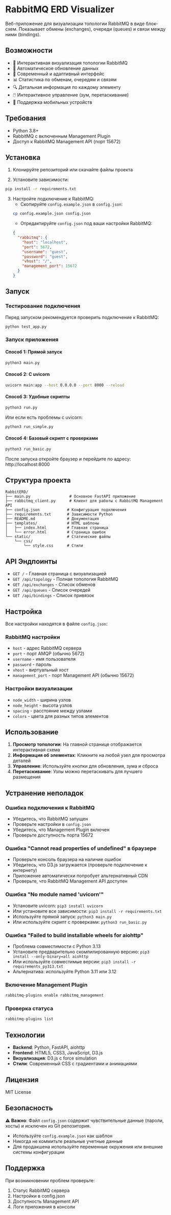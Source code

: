 # RabbitMQ ERD Visualizer

Веб-приложение для визуализации топологии RabbitMQ в виде блок-схем. Показывает обмены (exchanges), очереди (queues) и связи между ними (bindings).

## Возможности

- 🎯 Интерактивная визуализация топологии RabbitMQ
- 🔄 Автоматическое обновление данных
- 🎨 Современный и адаптивный интерфейс
- 📊 Статистика по обменам, очередям и связям
- 🔍 Детальная информация по каждому элементу
- 🖱️ Интерактивное управление (зум, перетаскивание)
- 📱 Поддержка мобильных устройств

## Требования

- Python 3.8+
- RabbitMQ с включенным Management Plugin
- Доступ к RabbitMQ Management API (порт 15672)

## Установка

1. Клонируйте репозиторий или скачайте файлы проекта

2. Установите зависимости:
```bash
pip install -r requirements.txt
```

3. Настройте подключение к RabbitMQ:
   - Скопируйте `config.example.json` в `config.json`:
   ```bash
   cp config.example.json config.json
   ```
   - Отредактируйте `config.json` под ваши настройки RabbitMQ:
   ```json
   {
     "rabbitmq": {
       "host": "localhost",
       "port": 5672,
       "username": "guest",
       "password": "guest",
       "vhost": "/",
       "management_port": 15672
     }
   }
   ```

## Запуск

### Тестирование подключения
Перед запуском рекомендуется проверить подключение к RabbitMQ:
```bash
python test_app.py
```

### Запуск приложения

#### Способ 1: Прямой запуск
```bash
python3 main.py
```

#### Способ 2: С uvicorn
```bash
uvicorn main:app --host 0.0.0.0 --port 8000 --reload
```

#### Способ 3: Удобные скрипты
```bash
python3 run.py
```

Или если есть проблемы с uvicorn:
```bash
python3 run_simple.py
```

#### Способ 4: Базовый скрипт с проверками
```bash
python3 run_basic.py
```

После запуска откройте браузер и перейдите по адресу: http://localhost:8000

## Структура проекта

```
RabbitERD/
├── main.py                 # Основное FastAPI приложение
├── rabbitmq_client.py      # Клиент для работы с RabbitMQ Management API
├── config.json            # Конфигурация подключения
├── requirements.txt       # Зависимости Python
├── README.md              # Документация
├── templates/             # HTML шаблоны
│   ├── index.html         # Главная страница
│   └── error.html         # Страница ошибок
└── static/                # Статические файлы
    └── css/
        └── style.css      # Стили
```

## API Эндпоинты

- `GET /` - Главная страница с визуализацией
- `GET /api/topology` - Полная топология RabbitMQ
- `GET /api/exchanges` - Список обменов
- `GET /api/queues` - Список очередей
- `GET /api/bindings` - Список привязок

## Настройка

Все настройки находятся в файле `config.json`:

### RabbitMQ настройки
- `host` - адрес RabbitMQ сервера
- `port` - порт AMQP (обычно 5672)
- `username` - имя пользователя
- `password` - пароль
- `vhost` - виртуальный хост
- `management_port` - порт Management API (обычно 15672)

### Настройки визуализации
- `node_width` - ширина узлов
- `node_height` - высота узлов
- `spacing` - расстояние между узлами
- `colors` - цвета для разных типов элементов

## Использование

1. **Просмотр топологии**: На главной странице отображается интерактивная схема
2. **Информация об элементах**: Кликните на любой узел для просмотра деталей
3. **Управление**: Используйте кнопки для обновления, зума и сброса
4. **Перетаскивание**: Узлы можно перетаскивать для лучшего размещения

## Устранение неполадок

### Ошибка подключения к RabbitMQ
- Убедитесь, что RabbitMQ запущен
- Проверьте настройки в `config.json`
- Убедитесь, что Management Plugin включен
- Проверьте доступность порта 15672

### Ошибка "Cannot read properties of undefined" в браузере
- Проверьте консоль браузера на наличие ошибок
- Убедитесь, что D3.js загружается (проверьте подключение к интернету)
- Приложение автоматически попробует альтернативный CDN
- Проверьте, что RabbitMQ Management API доступен

### Ошибка "No module named 'uvicorn'"
- Установите uvicorn: `pip3 install uvicorn`
- Или установите все зависимости: `pip3 install -r requirements.txt`
- Используйте прямой запуск: `python3 main.py`
- Или используйте скрипт с проверками: `python3 run_basic.py`

### Ошибка "Failed to build installable wheels for aiohttp"
- Проблема совместимости с Python 3.13
- Установите предварительно скомпилированную версию: `pip3 install --only-binary=all aiohttp`
- Или используйте совместимые версии: `pip3 install -r requirements_py313.txt`
- Альтернатива: используйте Python 3.11 или 3.12

### Включение Management Plugin
```bash
rabbitmq-plugins enable rabbitmq_management
```

### Проверка статуса
```bash
rabbitmq-plugins list
```

## Технологии

- **Backend**: Python, FastAPI, aiohttp
- **Frontend**: HTML5, CSS3, JavaScript, D3.js
- **Визуализация**: D3.js с force simulation
- **Стили**: Современный CSS с градиентами и анимациями

## Лицензия

MIT License

## Безопасность

⚠️ **Важно**: Файл `config.json` содержит чувствительные данные (пароли, хосты) и исключен из Git репозитория. 

- Используйте `config.example.json` как шаблон
- Никогда не коммитьте реальные учетные данные
- Для продакшена используйте переменные окружения или внешние системы конфигурации

## Поддержка

При возникновении проблем проверьте:
1. Статус RabbitMQ сервера
2. Настройки в config.json
3. Доступность Management API
4. Логи приложения в консоли

